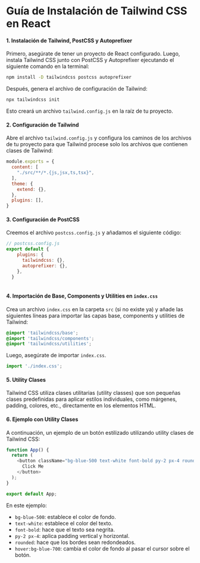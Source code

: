 # Guía de Instalación de Tailwind CSS en React

#### 1. Instalación de Tailwind, PostCSS y Autoprefixer

Primero, asegúrate de tener un proyecto de React configurado. Luego, instala Tailwind CSS junto con PostCSS y Autoprefixer ejecutando el siguiente comando en la terminal:

```bash
npm install -D tailwindcss postcss autoprefixer
```

Después, genera el archivo de configuración de Tailwind:

```bash
npx tailwindcss init
```

Esto creará un archivo `tailwind.config.js` en la raíz de tu proyecto.

#### 2. Configuración de Tailwind

Abre el archivo `tailwind.config.js` y configura los caminos de los archivos de tu proyecto para que Tailwind procese solo los archivos que contienen clases de Tailwind:

```javascript
module.exports = {
  content: [
    "./src/**/*.{js,jsx,ts,tsx}",
  ],
  theme: {
    extend: {},
  },
  plugins: [],
}
```

#### 3. Configuración de PostCSS

Creemos el archivo `postcss.config.js` y añadamos el siguiente código:

```js
// postcss.config.js
export default {
    plugins: {
      tailwindcss: {},
      autoprefixer: {},
    },
  }
  
```

#### 4. Importación de Base, Components y Utilities en `index.css`

Crea un archivo `index.css` en la carpeta `src` (si no existe ya) y añade las siguientes líneas para importar las capas base, components y utilities de Tailwind:

```css
@import 'tailwindcss/base';
@import 'tailwindcss/components';
@import 'tailwindcss/utilities';
```

Luego, asegúrate de importar `index.css`.

```javascript
import './index.css';
```

#### 5. Utility Clases

Tailwind CSS utiliza clases utilitarias (utility classes) que son pequeñas clases predefinidas para aplicar estilos individuales, como márgenes, padding, colores, etc., directamente en los elementos HTML.

#### 6. Ejemplo con Utility Clases

A continuación, un ejemplo de un botón estilizado utilizando utility clases de Tailwind CSS:

```javascript
function App() {
  return (
    <button className="bg-blue-500 text-white font-bold py-2 px-4 rounded hover:bg-blue-700">
      Click Me
    </button>
  );
}

export default App;
```

En este ejemplo:
- `bg-blue-500`: establece el color de fondo.
- `text-white`: establece el color del texto.
- `font-bold`: hace que el texto sea negrita.
- `py-2 px-4`: aplica padding vertical y horizontal.
- `rounded`: hace que los bordes sean redondeados.
- `hover:bg-blue-700`: cambia el color de fondo al pasar el cursor sobre el botón.
